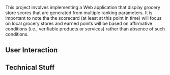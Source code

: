 


This project involves implementing a Web application that display grocery store scores that are generated from multiple ranking parameters. It is important to note tha the scorecard (at least at this point in time) will focus on local grocery stores and earned points will be based on affirmative conditions (i.e., verifiable products or services) rather than absence of such conditions.

## User Interaction

## Technical Stuff

